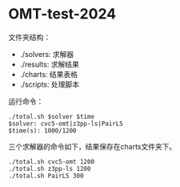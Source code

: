 # OMT-test-2024

文件夹结构：
* ./solvers: 求解器
* ./results: 求解结果
* ./charts:  结果表格
* ./scripts: 处理脚本

运行命令：
```
./total.sh $solver $time
$solver: cvc5-omt|z3pp-ls|PairLS
$time(s): 1000/1200
```
三个求解器的命令如下，结果保存在charts文件夹下。
```
./total.sh cvc5-omt 1200
./total.sh z3pp-ls 1200
./total.sh PairLS 300
```